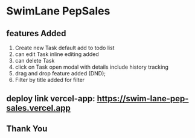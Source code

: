 # SwimLane PepSales

## features Added
1. Create new Task default add to todo list
2. can edit Task inline editing added
3. can delete Task
4. click on Task open modal with details include history tracking
5. drag and drop feature added (DND);
6. Filter by title added for filter


## deploy link vercel-app:  https://swim-lane-pep-sales.vercel.app



## Thank You
